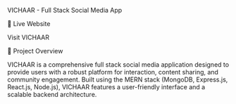 VICHAAR - Full Stack Social Media App

📍 Live Website

Visit VICHAAR

📖 Project Overview

VICHAAR is a comprehensive full stack social media application designed to provide users with a robust platform for interaction, content sharing, and community engagement. Built using the MERN stack (MongoDB, Express.js, React.js, Node.js), VICHAAR features a user-friendly interface and a scalable backend architecture.
